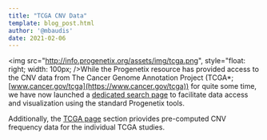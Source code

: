 ```yaml
---
title: "TCGA CNV Data"
template: blog_post.html
author: '@mbaudis'
date: 2021-02-06
---
```


<img src="http://info.progenetix.org/assets/img/tcga.png", style="float: right; width: 100px; />While the Progenetix resource has provided access to the CNV data from The Cancer Genome Annotation Project (TCGA*; [www.cancer.gov/tcga](https://www.cancer.gov/tcga)) for quite some time, we have now launched a [dedicated search page](http://progenetix.org/progenetix-cohorts/TCGA/) to facilitate data access and visualization using the standard Progenetix tools.

Additionally, the [TCGA page](https://progenetix.org/progenetix-cohorts/TCGA/) section priovides pre-computed CNV frequency data for the individual TCGA studies.

